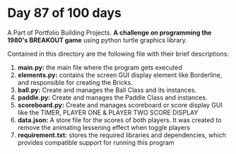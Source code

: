 # Day 87 of 100 days

A Part of Portfolio Building Projects. **A challenge on programming
the 1980's BREAKOUT game** using python turtle graphics library.

Contained in this directory are the following file with their brief descriptions:

1. **main.py:** the main file where the program gets executed
2. **elements.py:** contains the screen GUI display element like Borderline, and responsible
for creating the Bricks.
3. **ball.py:** Create and manages the Ball Class and its instances.
4. **paddle.py:** Create and manages the Paddle Class and instances.
5. **scoreboard.py:** Create and manages scoreboard or score display GUI like the TIMER, 
PLAYER ONE & PLAYER TWO SCORE DISPLAY
6. **data.json:** A store file for the scores of both players. It was created to remove the animating lessening effect
when toggle players
7. **requirement.txt:** stores the required libraries and dependencies, which provides 
compatible support for running this program
